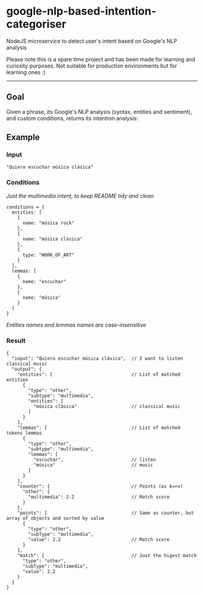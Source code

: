 # google-nlp-based-intention-categoriser
NodeJS microservice to detect user's intent based on Google's NLP analysis

Please note this is a spare time project and has been made for learning and curiosity purposes. Not suitable for production environments but for learning ones :)

---

## Goal

Given a phrase, its Google's NLP analysis (syntax, entities and sentiment), and custom conditions, returns its intention analysis:

## Example

### Input

```
"Quiero escuchar música clásica"
```

### Conditions

_Just the multimedia intent, to keep README tidy and clean_
```
conditions = {
  entities: [
    {
      name: "música rock"
    },
    {
      name: "música clásica"
    },
    {
      type: "WORK_OF_ART"
    }
  ],
  lemmas: [
    {
      name: "escuchar"
    },
    {
      name: "música"
    }
  ]
}
```

_Entities names and lemmas names are case-insensitive_

### Result

```
{
  "input": "Quiero escuchar música clásica",  // I want to listen classical music
  "output": {
    "entities": [                             // List of matched entities
      {
        "type": "other",
        "subtype": "multimedia",
        "entities": [
          "música clásica"                    // classical music
        ]
      }
    ],
    "lemmas": [                               // List of matched tokens lemmas
      {
        "type": "other",
        "subtype": "multimedia",
        "lemmas": [
          "escuchar",                         // listen
          "música"                            // music
        ]
      }
    ],
    "counter": {                              // Points (as k=>v)
      "other": {
        "multimedia": 2.2                     // Match score
      }
    },
    "points": [                               // Same as counter, but array of objects and sorted by value
      {
        "type": "other",
        "subType": "multimedia",
        "value": 2.2                          // Match score
      }
    ],
    "match": {                                // Just the higest match
      "type": "other",
      "subType": "multimedia",
      "value": 2.2
    }
  }
}
```
